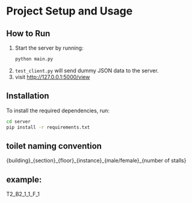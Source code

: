 # Project Setup and Usage

## How to Run  
1. Start the server by running:  
   ```bash  
   python main.py  
   ```  
2. `test_client.py` will send dummy JSON data to the server.  
3. visit http://127.0.0.1:5000/view
## Installation  
To install the required dependencies, run:  
```bash  
cd server
pip install -r requirements.txt  
```
## toilet naming convention
{building}\_{section}\_{floor}\_{instance}\_{male/female}\_{number of stalls}
## example:
T2_B2_1_1_F_1